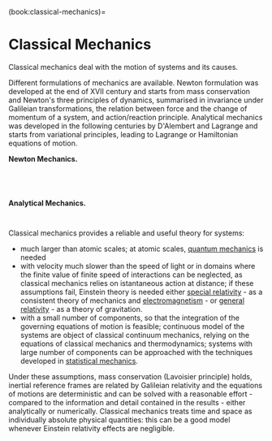 (book:classical-mechanics)=
# Classical Mechanics

Classical mechanics deal with the motion of systems and its causes. 

Different formulations of mechanics are available. Newton formulation was developed at the end of XVII century and starts from mass conservation and Newton's three principles of dynamics, summarised in invariance under Galileian transformations, the relation between force and the change of momentum of a system, and action/reaction principle. Analytical mechanics was developed in the following centuries by D'Alembert and Lagrange and starts from variational principles, leading to Lagrange or Hamiltonian equations of motion.

**Newton Mechanics.**
```{dropdown} [Kinematics](classical-mechanics:kinematics)
```
```{dropdown} Actions
```
```{dropdown} Inertia
```
```{dropdown} [Dynamics](classical-mechanics:dynamics)
```

**Analytical Mechanics.**
```{dropdown} [Lagrangian Mechanics](classical-mechanics:lagrange)
```
```{dropdown} [Hamiltonian Mechanics](classical-mechanics:hamilton)
```


Classical mechanics provides a reliable and useful theory for systems:
- much larger than atomic scales; at atomic scales, [quantum mechanics](https://basics2022.github.io/bbooks-physics-modern/ch/quantum-mechanics/intro.html) is needed
- with velocity much slower than the speed of light or in domains where the finite value of finite speed of interactions can be neglected, as classical mechanics relies on istantaneous action at distance; if these assumptions fail, Einstein theory is needed either [special relativity](https://basics2022.github.io/bbooks-physics-modern/ch/relativity-special/intro.html) - as a consistent theory of mechanics and [electromagnetism](https://basics2022.github.io/bbooks-physics-electromagnetism/intro.html) - or [general relativity](https://basics2022.github.io/bbooks-physics-modern/ch/relativity-general/intro.html) - as a theory of gravitation.
- with a small number of components, so that the integration of the governing equations of motion is feasible; continuous model of the systems are object of classical continuum mechanics, relying on the equations of classical mechanics and thermodynamics; systems with large number of components can be approached with the techniques developed in [statistical mechanics](https://basics2022.github.io/bbooks-physics-modern/ch/statistical-mechanics/intro.html).

Under these assumptions, mass conservation (Lavoisier principle) holds, inertial reference frames are related by Galileian relativity and the equations of motions are deterministic and can be solved with a reasonable effort - compared to the information and detail contained in the results - either analytically or numerically.
Classical mechanics treats time and space as individually absolute physical quantities: this can be a good model whenever Einstein relativity effects are negligible.


<!--
**Introduzione.**
- la meccanica si occupa della descrizione del moto dei sistemi e delle sue cause.
- lo sviluppo della teoria può essere riassunto in due parti: la prima formulazione di Newton nel XVII secolo, accompagnata allo sviluppo del calcolo infinitesimale; le riformulazioni "geometriche" di Lagrange e Hamilton, con lo sviluppo del calcolo delle variazioni;
- i *Principi* di Newton (*Philosophiae Naturalis Mathematica Principia*) concentono i concetti e i modelli necessari per formulare i principi della meccanica e sviluppare la teoria: partendo dalle definizioni di spazio, tempo (per lui assoluti), massa (per Lavoisier, costante), quantità di moto e forza, Newton formula i principi della meccanica classica; gli strumenti matematici del **calcolo infinitesimale** da lui congeniati, permettono a Newton di sviluppare la teoria;
- in questo lavoro, Newton formula la **legge di gravitazione universale**, riconoscendo la gravita come causa unica del moto dei corpi celesti e della caduta dei gravi sulla Terra. Questa legge, insieme alle equazioni della meccanica sviluppate gli permettono di dimostrare le leggi di Keplero
- nel secolo successivo a Parigi (**todo** riferimenti storici?), l'opera di D'Alembert e, soprattutto, Lagrange permette una riformulazione "geometrica" (**todo** spiegare) delle leggi della meccanica, usando gli strumenti del **calcolo della variazioni**; qualche anno dopo segue la riformulazione di Hamitlon; nonostante queste riformulazioni forniscano una teoria equivalente alla teoria di Newton, e non permettano di risolvere nuovi problemi in meccanica classica, esse forniscono un approccio moderno e comodo, che semplifica la scrittura delle equazioni che governano il moto dei sistemi, e che viene usato come base nella fisica moderna per l'approccio alle nuove discipline, come la meccanica quantistica. 

**Argomenti**
- Meccanica di Newton:
  - cinematica
  - azioni
  - inerzia
  - dinamica

- Meccanica analitica
  - formualzione di Lagrange
  - formulazione di Hamilton

**Pre-requisiti**: ... <br>
**Livello**: università <br>
**Altro...**:
-->

<!--
## Meccanica newtoniana
## Meccanica analitica

```{tableofcontents}
```
-->
